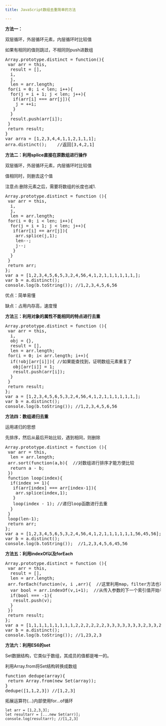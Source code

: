 ```yaml
---
title: JavaScript数组去重简单的方法

---
```


**方法一：**

双层循环，外层循环元素，内层循环时比较值

如果有相同的值则跳过，不相同则push进数组

<div class="jb51code">
  <pre class="pure-highlightjs">Array.prototype.distinct = function(){
 var arr = this,
  result = [],
  i,
  j,
  len = arr.length;
 for(i = 0; i &lt; len; i++){
  for(j = i + 1; j &lt; len; j++){
   if(arr[i] === arr[j]){
    j = ++i;
   }
  }
  result.push(arr[i]);
 }
 return result;
}
var arra = [1,2,3,4,4,1,1,2,1,1,1];
arra.distinct();    //返回[3,4,2,1]</pre>
</div>

**方法二：利用splice直接在原数组进行操作**

双层循环，外层循环元素，内层循环时比较值

值相同时，则删去这个值

注意点:删除元素之后，需要将数组的长度也减1.

<pre class="EnlighterJSRAW" data-enlighter-theme="git" data-enlighter-linenumbers="true">Array.prototype.distinct = function (){
 var arr = this,
  i,
  j,
  len = arr.length;
 for(i = 0; i &lt; len; i++){
  for(j = i + 1; j &lt; len; j++){
   if(arr[i] == arr[j]){
    arr.splice(j,1);
    len--;
    j--;
   }
  }
 }
 return arr;
};
var a = [1,2,3,4,5,6,5,3,2,4,56,4,1,2,1,1,1,1,1,1,];
var b = a.distinct();
console.log(b.toString()); //1,2,3,4,5,6,56</pre>

优点：简单易懂

缺点：占用内存高，速度慢

**方法三：利用对象的属性不能相同的特点进行去重**

<pre class="EnlighterJSRAW" data-enlighter-language="null">Array.prototype.distinct = function (){
 var arr = this,
  i,
  obj = {},
  result = [],
  len = arr.length;
 for(i = 0; i&lt; arr.length; i++){
  if(!obj[arr[i]]){ //如果能查找到，证明数组元素重复了
   obj[arr[i]] = 1;
   result.push(arr[i]);
  }
 }
 return result;
};
var a = [1,2,3,4,5,6,5,3,2,4,56,4,1,2,1,1,1,1,1,1,];
var b = a.distinct();
console.log(b.toString()); //1,2,3,4,5,6,56</pre>

**方法四：数组递归去重**

运用递归的思想

先排序，然后从最后开始比较，遇到相同，则删除

<div class="jb51code">
  <pre class="pure-highlightjs">Array.prototype.distinct = function (){
 var arr = this,
  len = arr.length;
 arr.sort(function(a,b){  //对数组进行排序才能方便比较
  return a - b;
 })
 function loop(index){
  if(index &gt;= 1){
   if(arr[index] === arr[index-1]){
    arr.splice(index,1);
   }
   loop(index - 1); //递归loop函数进行去重
  }
 }
 loop(len-1);
 return arr;
};
var a = [1,2,3,4,5,6,5,3,2,4,56,4,1,2,1,1,1,1,1,1,56,45,56];
var b = a.distinct();
console.log(b.toString());  //1,2,3,4,5,6,45,56</pre>
</div>

**方法五：利用indexOf以及forEach**

<div class="jb51code">
  <pre class="pure-highlightjs">Array.prototype.distinct = function (){
 var arr = this,
  result = [],
  len = arr.length;
 arr.forEach(function(v, i ,arr){  //这里利用map，filter方法也可以实现
  var bool = arr.indexOf(v,i+1);  //从传入参数的下一个索引值开始寻找是否存在重复
  if(bool === -1){
   result.push(v);
  }
 })
 return result;
};
var a = [1,1,1,1,1,1,1,1,1,2,2,2,2,2,2,3,3,3,3,3,3,3,2,3,3,2,2,1,23,1,23,2,3,2,3,2,3];
var b = a.distinct();
console.log(b.toString()); //1,23,2,3</pre>
</div>

**方法六：利用ES6的set**

Set数据结构，它类似于数组，其成员的值都是唯一的。

利用Array.from将Set结构转换成数组

<div class="jb51code">
  <pre class="pure-highlightjs">function dedupe(array){
 return Array.from(new Set(array));
}
dedupe([1,1,2,3]) //[1,2,3]</pre>
</div>

拓展运算符(&#8230;)内部使用for&#8230;of循环

<pre class="pure-highlightjs"><code class="">let arr = [1,2,3,3];
let resultarr = [...new Set(arr)];
console.log(resultarr); //[1,2,3]
</code></pre>
